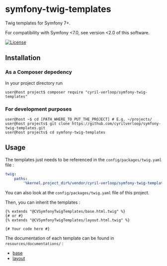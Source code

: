 # symfony-twig-templates

Twig templates for Symfony 7+.

For compatibility with Symfony <7.0, see version <2.0 of this software.

[![License](https://img.shields.io/github/license/cyrilverloop/symfony-twig-templates)](https://github.com/cyrilverloop/symfony-twig-templates/blob/trunk/LICENSE)


## Installation

### As a Composer depedency

In your project directory run
```shellsession
user@host project$ composer require "cyril-verloop/symfony-twig-templates"
```

### For development purposes

```shellsession
user@host ~$ cd [PATH_WHERE_TO_PUT_THE_PROJECT] # E.g. ~/projects/
user@host projects$ git clone https://github.com/cyrilverloop/symfony-twig-templates.git
user@host projects$ cd symfony-twig-templates
```


## Usage

The templates just needs to be referenced in the `config/packages/twig.yaml` file :

```yaml
twig:
    paths:
        '%kernel.project_dir%/vendor/cyril-verloop/symfony-twig-templates/templates': CVSymfonyTwigTemplates
```
You can also look at the `config/packages/twig.yaml` file of this project.

Then, you can inherit the templates :

```twig
{% extends "@CVSymfonyTwigTemplates/base.html.twig" %}
{# or #}
{% extends "@CVSymfonyTwigTemplates/layout.html.twig" %}

{# Your code here #}
```

The documentation of each template can be found in `resources/documentations/` :
- [base](resources/documentations/base.md)
- [layout](resources/documentations/layout.md)
